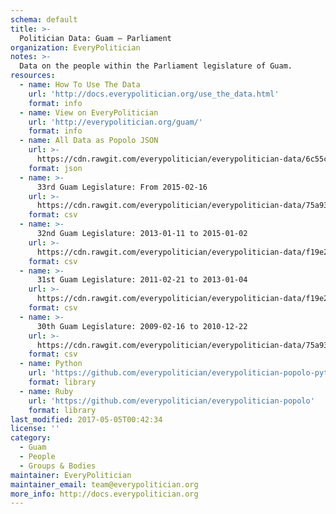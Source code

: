 ```yaml
---
schema: default
title: >-
  Politician Data: Guam — Parliament
organization: EveryPolitician
notes: >-
  Data on the people within the Parliament legislature of Guam.
resources:
  - name: How To Use The Data
    url: 'http://docs.everypolitician.org/use_the_data.html'
    format: info
  - name: View on EveryPolitician
    url: 'http://everypolitician.org/guam/'
    format: info
  - name: All Data as Popolo JSON
    url: >-
      https://cdn.rawgit.com/everypolitician/everypolitician-data/6c55c3370780a7d0113ccb29ecb0a02abaad7b5e/data/Guam/Parliament/ep-popolo-v1.0.json
    format: json
  - name: >-
      33rd Guam Legislature: From 2015-02-16
    url: >-
      https://cdn.rawgit.com/everypolitician/everypolitician-data/75a93bcc3a714ebbd559f2abe79ccc332c66ff50/data/Guam/Parliament/term-33.csv
    format: csv
  - name: >-
      32nd Guam Legislature: 2013-01-11 to 2015-01-02
    url: >-
      https://cdn.rawgit.com/everypolitician/everypolitician-data/f19e2da42b14b3a1ddd2aa8684c0849ab8aa000a/data/Guam/Parliament/term-32.csv
    format: csv
  - name: >-
      31st Guam Legislature: 2011-02-21 to 2013-01-04
    url: >-
      https://cdn.rawgit.com/everypolitician/everypolitician-data/f19e2da42b14b3a1ddd2aa8684c0849ab8aa000a/data/Guam/Parliament/term-31.csv
    format: csv
  - name: >-
      30th Guam Legislature: 2009-02-16 to 2010-12-22
    url: >-
      https://cdn.rawgit.com/everypolitician/everypolitician-data/75a93bcc3a714ebbd559f2abe79ccc332c66ff50/data/Guam/Parliament/term-30.csv
    format: csv
  - name: Python
    url: 'https://github.com/everypolitician/everypolitician-popolo-python'
    format: library
  - name: Ruby
    url: 'https://github.com/everypolitician/everypolitician-popolo'
    format: library
last_modified: 2017-05-05T00:42:34
license: ''
category:
  - Guam
  - People
  - Groups & Bodies
maintainer: EveryPolitician
maintainer_email: team@everypolitician.org
more_info: http://docs.everypolitician.org
---
```

